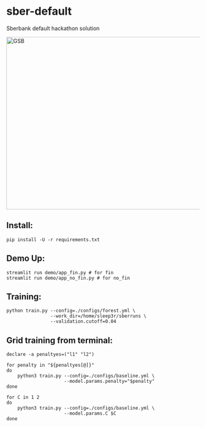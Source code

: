 # sber-default

Sberbank default hackathon solution

<a href="https://dsbattle.com/hackathons/gsb/">
  <img alt="GSB" src="https://dsbattle.com/hackathons/gsb/assets/images/gsb-main.png" width=600" height="450">
</a>

## Install:

```shell
pip install -U -r requirements.txt
```

## Demo Up:

```shell
streamlit run demo/app_fin.py # for fin
streamlit run demo/app_no_fin.py # for no_fin
```

## Training:

```shell
python train.py --config=./configs/forest.yml \
                --work_dir=/home/sleep3r/sberruns \
                --validation.cutoff=0.04
```

## Grid training from terminal:

```shell
declare -a penaltyes=("l1" "l2") 

for penalty in "${penaltyes[@]}"                                            
do
    python3 train.py --config=./configs/baseline.yml \
                     --model.params.penalty="$penalty"
done
```

```shell
for C in 1 2                                           
do
    python3 train.py --config=./configs/baseline.yml \
                     --model.params.C $C
done
```
